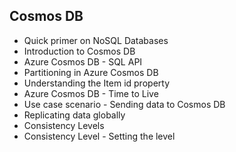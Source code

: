 ## Cosmos DB
- Quick primer on NoSQL Databases
- Introduction to Cosmos DB
- Azure Cosmos DB - SQL API
- Partitioning in Azure Cosmos DB
- Understanding the Item id property
- Azure Cosmos DB - Time to Live
- Use case scenario - Sending data to Cosmos DB
- Replicating data globally
- Consistency Levels
- Consistency Level - Setting the level
